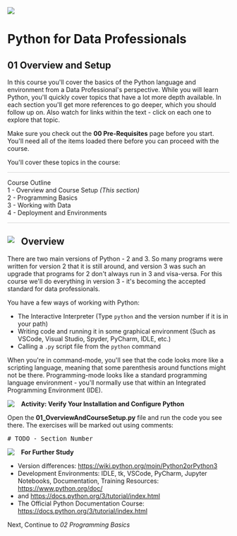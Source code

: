 ![](graphics/solutions-microsoft-logo-small.png)

# Python for Data Professionals

## 01 Overview and Setup

In this course you'll cover the basics of the Python language and environment from a Data Professional's perspective. While you will learn Python, you'll quickly cover topics that have a lot more depth available. In each section you'll get more references to go deeper, which you should follow up on. Also watch for links within the text - click on each one to explore that topic.

Make sure you check out the **00 Pre-Requisites** page before you start. You'll need all of the items loaded there before you can proceed with the course.

You'll cover these topics in the course:

<p style="border-bottom: 1px solid lightgrey;"></p>

<dl>
  <dt>Course Outline</dt>
  <dt>1 - Overview and Course Setup <i>(This section)</i></dt>
  <dt>2 - Programming Basics</dt>
  <dt>3 - Working with Data</dt>
  <dt>4 - Deployment and Environments</dt>
<dl>

<p style="border-bottom: 1px solid lightgrey;"></p>

<h2><img style="float: left; margin: 0px 15px 15px 0px;" src="./graphics/cortanalogo.png"> Overview</h2>

There are two main versions of Python - 2 and 3. So many programs were written for version 2 that it is still around, and version 3 was such an upgrade that programs for 2 don't always run in 3 and visa-versa. For this course we'll do everything in version 3 - it's becoming the accepted standard for data professionals.

You have a few ways of working with Python:

- The Interactive Interpreter (Type `python` and the version number if it is in your path)
- Writing code and running it in some graphical environment (Such as VSCode, Visual Studio, Spyder, PyCharm, IDLE, etc.)
- Calling a `.py` script file from the `python` command 

When you're in command-mode, you'll see that the code looks more like a scripting language, meaning that some parenthesis around functions might not be there. Programming-mode looks like a standard programming language environment - you'll normally use that within an Integrated Programming Environment (IDE).

<p><img style="float: left; margin: 0px 15px 15px 0px;" src="./graphics/aml-logo.png"><b>Activity: Verify Your Installation and Configure Python</b></p>

Open the **01_OverviewAndCourseSetup.py** file and run the code you see there. The exercises will be marked out using comments: 

<pre>
# TODO - Section Number
</pre>

<p><img style="float: left; margin: 0px 15px 15px 0px;" src="./graphics/thinking.jpg"><b>For Further Study</b></p>

- Version differences: https://wiki.python.org/moin/Python2orPython3 
- Development Environments: IDLE, tk, VSCode, PyCharm, Jupyter Notebooks, Documentation, Training Resources: https://www.python.org/doc/
- and https://docs.python.org/3/tutorial/index.html 
- The Official Python Documentation Course: https://docs.python.org/3/tutorial/index.html

Next, Continue to *02 Programming Basics*
